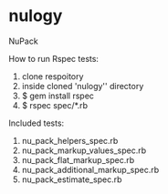 # nulogy
NuPack

How to run Rspec tests:

1. clone respoitory
2. inside cloned 'nulogy'' directory
3. $ gem install rspec
4. $ rspec spec/*.rb

Included tests:
1. nu_pack_helpers_spec.rb
2. nu_pack_markup_values_spec.rb
3. nu_pack_flat_markup_spec.rb
4. nu_pack_additional_markup_spec.rb
5. nu_pack_estimate_spec.rb

